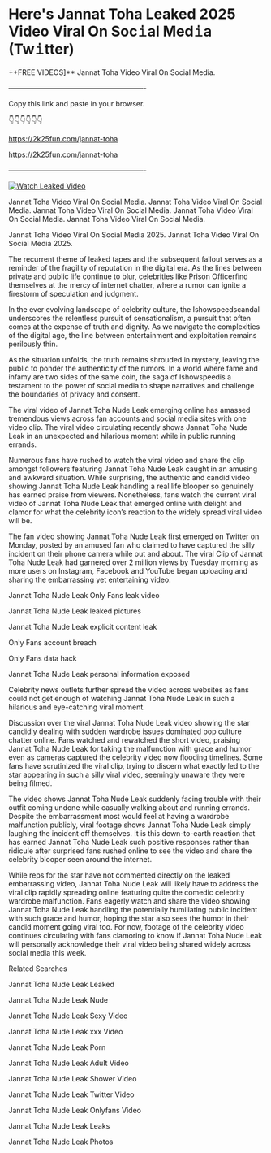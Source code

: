# Here's Jannat Toha Leaked 2025 Video Viral On Soc𝚒al Med𝚒a (Tw𝚒tter)

++FREE VIDEOS]** Jannat Toha Video Viral On Social Media.

———————————————————-

Copy this link and paste in your browser.

👇👇👇👇👇👇

https://2k25fun.com/jannat-toha

https://2k25fun.com/jannat-toha

———————————————————-

[![Watch Leaked Video](https://miro.medium.com/v2/resize:fit:828/format:webp/1*cilzJN44JGOrTw9NJCrNHA.gif "Watch Leaked Video")](https://2k25fun.com/jannat-toha)

Jannat Toha Video Viral On Social Media. Jannat Toha Video Viral On Social Media. Jannat Toha Video Viral On Social Media. Jannat Toha Video Viral On Social Media. Jannat Toha Video Viral On Social Media.

Jannat Toha Video Viral On Social Media 2025. Jannat Toha Video Viral On Social Media 2025.

The recurrent theme of leaked tapes and the subsequent fallout serves as a reminder of the fragility of reputation in the digital era. As the lines between private and public life continue to blur, celebrities like Prison Officerfind themselves at the mercy of internet chatter, where a rumor can ignite a firestorm of speculation and judgment.

In the ever evolving landscape of celebrity culture, the Ishowspeedscandal underscores the relentless pursuit of sensationalism, a pursuit that often comes at the expense of truth and dignity. As we navigate the complexities of the digital age, the line between entertainment and exploitation remains perilously thin.

As the situation unfolds, the truth remains shrouded in mystery, leaving the public to ponder the authenticity of the rumors. In a world where fame and infamy are two sides of the same coin, the saga of Ishowspeedis a testament to the power of social media to shape narratives and challenge the boundaries of privacy and consent.

The viral video of Jannat Toha Nude Leak emerging online has amassed tremendous views across fan accounts and social media sites with one video clip. The viral video circulating recently shows Jannat Toha Nude Leak in an unexpected and hilarious moment while in public running errands.

Numerous fans have rushed to watch the viral video and share the clip amongst followers featuring Jannat Toha Nude Leak caught in an amusing and awkward situation. While surprising, the authentic and candid video showing Jannat Toha Nude Leak handling a real life blooper so genuinely has earned praise from viewers. Nonetheless, fans watch the current viral video of Jannat Toha Nude Leak that emerged online with delight and clamor for what the celebrity icon’s reaction to the widely spread viral video will be.

The fan video showing Jannat Toha Nude Leak first emerged on Twitter on Monday, posted by an amused fan who claimed to have captured the silly incident on their phone camera while out and about. The viral Clip of Jannat Toha Nude Leak had garnered over 2 million views by Tuesday morning as more users on Instagram, Facebook and YouTube began uploading and sharing the embarrassing yet entertaining video.

Jannat Toha Nude Leak Only Fans leak video

Jannat Toha Nude Leak leaked pictures

Jannat Toha Nude Leak explicit content leak

Only Fans account breach

Only Fans data hack

Jannat Toha Nude Leak personal information exposed

Celebrity news outlets further spread the video across websites as fans could not get enough of watching Jannat Toha Nude Leak in such a hilarious and eye-catching viral moment.

Discussion over the viral Jannat Toha Nude Leak video showing the star candidly dealing with sudden wardrobe issues dominated pop culture chatter online. Fans watched and rewatched the short video, praising Jannat Toha Nude Leak for taking the malfunction with grace and humor even as cameras captured the celebrity video now flooding timelines. Some fans have scrutinized the viral clip, trying to discern what exactly led to the star appearing in such a silly viral video, seemingly unaware they were being filmed.

The video shows Jannat Toha Nude Leak suddenly facing trouble with their outfit coming undone while casually walking about and running errands. Despite the embarrassment most would feel at having a wardrobe malfunction publicly, viral footage shows Jannat Toha Nude Leak simply laughing the incident off themselves. It is this down-to-earth reaction that has earned Jannat Toha Nude Leak such positive responses rather than ridicule after surprised fans rushed online to see the video and share the celebrity blooper seen around the internet.

While reps for the star have not commented directly on the leaked embarrassing video, Jannat Toha Nude Leak will likely have to address the viral clip rapidly spreading online featuring quite the comedic celebrity wardrobe malfunction. Fans eagerly watch and share the video showing Jannat Toha Nude Leak handling the potentially humiliating public incident with such grace and humor, hoping the star also sees the humor in their candid moment going viral too. For now, footage of the celebrity video continues circulating with fans clamoring to know if Jannat Toha Nude Leak will personally acknowledge their viral video being shared widely across social media this week.

Related Searches

Jannat Toha Nude Leak Leaked

Jannat Toha Nude Leak Nude

Jannat Toha Nude Leak Sexy Video

Jannat Toha Nude Leak xxx Video

Jannat Toha Nude Leak Porn

Jannat Toha Nude Leak Adult Video

Jannat Toha Nude Leak Shower Video

Jannat Toha Nude Leak Twitter Video

Jannat Toha Nude Leak Onlyfans Video

Jannat Toha Nude Leak Leaks

Jannat Toha Nude Leak Photos